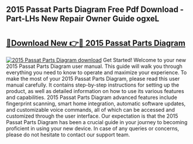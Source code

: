 ## 2015 Passat Parts Diagram Free Pdf Download - Part-LHs New Repair Owner Guide ogxeL

# <h2><a href="http://dfuleur.blite.top/?on=2015+Passat+Parts+Diagram">🔗Download New 👉🔴 2015 Passat Parts Diagram</a></h2>

[![2015 Passat Parts Diagram download](https://i.imgur.com/lujVjoI.png)](http://dfuleur.blite.top/?on=2015+Passat+Parts+Diagram)
Get Started! Welcome to your new 2015 Passat Parts Diagram user manual. This guide will walk you through everything you need to know to operate and maximize your experience. To make the most of your 2015 Passat Parts Diagram, please read this user manual carefully. It contains step-by-step instructions for setting up the product, as well as detailed information on how to use its various features and capabilities. 2015 Passat Parts Diagram advanced features include fingerprint scanning, smart home integration, automatic software updates, and customizable voice commands, all of which can be accessed and customized through the user interface. Our expectation is that the 2015 Passat Parts Diagram has been a crucial guide in your journey to becoming proficient in using your new device. In case of any queries or concerns, please do not hesitate to contact our support team.
